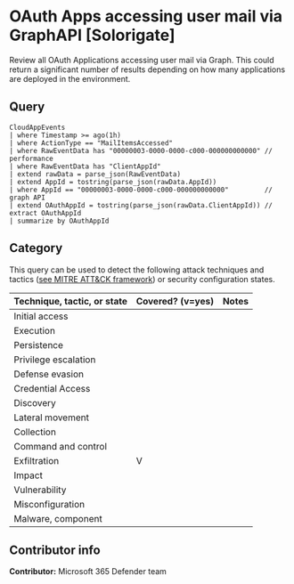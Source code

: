 # OAuth Apps accessing user mail via GraphAPI [Solorigate]

Review all OAuth Applications accessing user mail via Graph. 
This could return a significant number of results depending on how many applications are deployed in the environment. 

## Query

```kusto
CloudAppEvents 
| where Timestamp >= ago(1h) 
| where ActionType == "MailItemsAccessed" 
| where RawEventData has "00000003-0000-0000-c000-000000000000" // performance 
| where RawEventData has "ClientAppId" 
| extend rawData = parse_json(RawEventData) 
| extend AppId = tostring(parse_json(rawData.AppId)) 
| where AppId == "00000003-0000-0000-c000-000000000000"         // graph API 
| extend OAuthAppId = tostring(parse_json(rawData.ClientAppId)) // extract OAuthAppId 
| summarize by OAuthAppId 
```

## Category

This query can be used to detect the following attack techniques and tactics ([see MITRE ATT&CK framework](https://attack.mitre.org/)) or security configuration states.

| Technique, tactic, or state | Covered? (v=yes) | Notes |
|------------------------|----------|-------|
| Initial access |  |  |
| Execution |  |  |
| Persistence | |  |
| Privilege escalation |  |  |
| Defense evasion |  |  |
| Credential Access |  |  |
| Discovery |  |  |
| Lateral movement |  |  |
| Collection |  |  |
| Command and control |  |  |
| Exfiltration | V |  |
| Impact | |  |
| Vulnerability |  |  |
| Misconfiguration |  |  |
| Malware, component | |  |

## Contributor info

**Contributor:** Microsoft 365 Defender team
